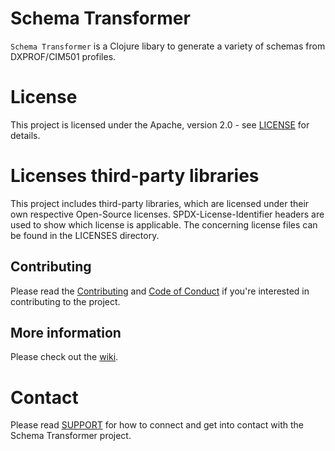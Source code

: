 <!--
SPDX-FileCopyrightText: 'Copyright Contributors to the schema-transformer project' 

SPDX-License-Identifier: Apache-2.0
-->

Schema Transformer
==================

`Schema Transformer` is a Clojure libary to generate a variety of schemas from DXPROF/CIM501 profiles.

# License
This project is licensed under the Apache, version 2.0 - see [LICENSE](LICENSE) for details.

# Licenses third-party libraries
This project includes third-party libraries, 
which are licensed under their own respective Open-Source licenses.
SPDX-License-Identifier headers are used to show which license is applicable. 
The concerning license files can be found in the LICENSES directory.

## Contributing
Please read the [Contributing](./CONTRIBUTING.md) and [Code of Conduct](./CODE_OF_CONDUCT.md) if you're interested in contributing to the project.

## More information
Please check out the [wiki](https://github.com/alliander-opensource/schema-transformer/wiki).

# Contact
Please read [SUPPORT](SUPPORT.md) for how to connect and get into contact with the Schema Transformer project.
